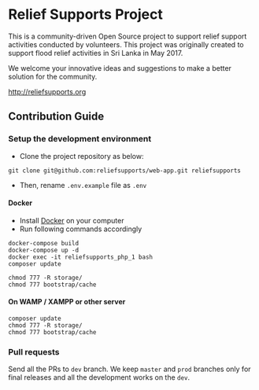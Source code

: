 # Relief Supports Project

This is a community-driven Open Source project to support relief support activities conducted by volunteers.
This project was originally created to support flood relief activities in Sri Lanka in May 2017.

We welcome your innovative ideas and suggestions to make a better solution for the community.

http://reliefsupports.org

## Contribution Guide

### Setup the development environment

* Clone the project repository as below:

```
git clone git@github.com:reliefsupports/web-app.git reliefsupports
```

* Then, rename `.env.example` file as `.env`

#### Docker

* Install [Docker](https://www.docker.com/) on your computer
* Run following commands accordingly

```
docker-compose build
docker-compose up -d
docker exec -it reliefsupports_php_1 bash
composer update

chmod 777 -R storage/
chmod 777 bootstrap/cache
```

#### On WAMP / XAMPP or other server

```
composer update
chmod 777 -R storage/
chmod 777 bootstrap/cache
```

### Pull requests

Send all the PRs to `dev` branch. We keep `master` and `prod` branches only for final releases and all the development works on the `dev`.

